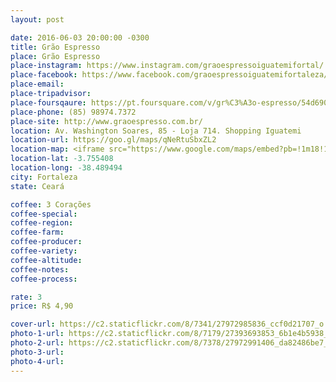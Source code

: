 ```yaml
---
layout: post

date: 2016-06-03 20:00:00 -0300
title: Grão Espresso
place: Grão Espresso
place-instagram: https://www.instagram.com/graoespressoiguatemifortal/
place-facebook: https://www.facebook.com/graoespressoiguatemifortaleza/
place-email:
place-tripadvisor:
place-foursqaure: https://pt.foursquare.com/v/gr%C3%A3o-espresso/54d6903a498eab48114427b2
place-phone: (85) 98974.7372
place-site: http://www.graoespresso.com.br/
location: Av. Washington Soares, 85 - Loja 714. Shopping Iguatemi
location-url: https://goo.gl/maps/qNeRtuSbxZL2
location-map: <iframe src="https://www.google.com/maps/embed?pb=!1m18!1m12!1m3!1d3981.2501661713654!2d-38.49168318577335!3d-3.755627044361886!2m3!1f0!2f0!3f0!3m2!1i1024!2i768!4f13.1!3m3!1m2!1s0x7c748a14294eafd%3A0x918e0af6a08a9f13!2sGr%C3%A3o+Espresso+Iguatemi+Fortaleza!5e0!3m2!1spt-BR!2sbr!4v1467511021112" width="100%" height="450" frameborder="0" style="border:0" scrolling="no"></iframe>
location-lat: -3.755408
location-long: -38.489494
city: Fortaleza
state: Ceará

coffee: 3 Corações
coffee-special:
coffee-region:
coffee-farm:
coffee-producer:
coffee-variety:
coffee-altitude:
coffee-notes:
coffee-process:

rate: 3
price: R$ 4,90

cover-url: https://c2.staticflickr.com/8/7341/27972985836_ccf0d21707_o.jpg
photo-1-url: https://c2.staticflickr.com/8/7179/27393693853_6b1e4b5938_o.jpg
photo-2-url: https://c2.staticflickr.com/8/7378/27972991406_da82486be7_o.jpg
photo-3-url:
photo-4-url:
---
```

